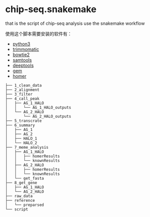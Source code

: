 # chip-seq.snakemake
that is the script of chip-seq analysis use the snakemake workflow

使用这个脚本需要安装的软件有：
- [python3]()
- [trimmomatic](http://www.usadellab.org/cms/?page=trimmomatic)
- [bowtie2](http://bowtie-bio.sourceforge.net/bowtie2/index.shtml)
- [samtools](http://samtools.sourceforge.net/)
- [deeptools](https://deeptools.readthedocs.io/en/develop/)
- [gem](http://groups.csail.mit.edu/cgs/gem/)
- [homer](http://homer.ucsd.edu/homer/)

```
├── 1_clean_data
├── 2_alignment
├── 3_filter
├── 4_call_peak
│   ├── AG_1_HALO
│   │   └── AG_1_HALO_outputs
│   └── AG_2_HALO
│       └── AG_2_HALO_outputs
├── 5_transcrate
├── 6_summary
│   ├── AG_1
│   ├── AG_2
│   ├── HALO_1
│   └── HALO_2
├── 7_meme_analysis
│   ├── AG_1_HALO
│   │   ├── homerResults
│   │   └── knownResults
│   ├── AG_2_HALO
│   │   ├── homerResults
│   │   └── knownResults
│   └── get_fasta
├── 8_get_gene
│   ├── AG_1_HALO
│   └── AG_2_HALO
├── raw_data
├── reference
│   └── preparsed
└── script
```
